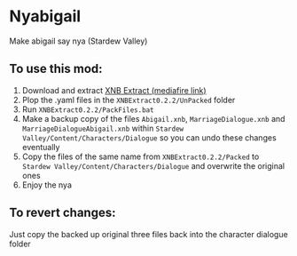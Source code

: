 # Nyabigail
Make abigail say nya (Stardew Valley)

## To use this mod:
1. Download and extract [XNB Extract (mediafire link)](https://www.mediafire.com/file/b86xecd27yti6f6/XNBExtract0.2.2.zip)
2. Plop the .yaml files in the `XNBExtract0.2.2/UnPacked` folder
3. Run `XNBExtract0.2.2/PackFiles.bat`
4. Make a backup copy of the files `Abigail.xnb`, `MarriageDialogue.xnb` and `MarriageDialogueAbigail.xnb` within `Stardew Valley/Content/Characters/Dialogue` so you can undo these changes eventually
5. Copy the files of the same name from `XNBExtract0.2.2/Packed` to `Stardew Valley/Content/Characters/Dialogue` and overwrite the original ones
6. Enjoy the nya

## To revert changes:
Just copy the backed up original three files back into the character dialogue folder
